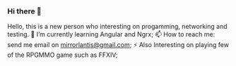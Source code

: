 ### Hi there 👋
Hello, this is a new person who interesting on progamming, networking and testing. 
🌱 I’m currently learning Angular and Ngrx; 
📫 How to reach me: send me email on mirrorlantis@gmail.com;
⚡ Also Interesting on playing few of the RPGMMO game such as FFXIV;
<!--
**lantisky/lantisky** is a ✨ _special_ ✨ repository because its `README.md` (this file) appears on your GitHub profile.

Here are some ideas to get you started:

- 🔭 I’m currently working on ...
- 🌱 I’m currently learning ...
- 👯 I’m looking to collaborate on ...
- 🤔 I’m looking for help with ...
- 💬 Ask me about ...
- 📫 How to reach me: ...
- 😄 Pronouns: ...
- ⚡ Fun fact: ...
-->
